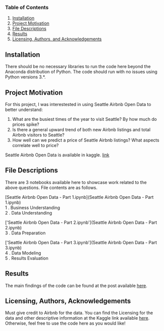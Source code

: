 ### Table of Contents

1. [Installation](#installation)
2. [Project Motivation](#motivation)
3. [File Descriptions](#files)
4. [Results](#results)
5. [Licensing, Authors, and Acknowledgements](#licensing)

## Installation <a name="installation"></a>

There should be no necessary libraries to run the code here beyond the Anaconda distribution of Python.  The code should run with no issues using Python versions 3.*.

## Project Motivation<a name="motivation"></a>

For this project, I was interestested in using Seattle Airbnb Open Data to better understand:

1. What are the busiest times of the year to visit Seattle? By how much do prices spike?
2. Is there a general upward trend of both new Airbnb listings and total Airbnb visitors to Seattle?
3. How well can we predict a price of Seattle Airbnb listings? What aspects correlate well to price?

Seattle Airbnb Open Data is available in kaggle. [link](https://www.kaggle.com/airbnb/seattle/home)

## File Descriptions <a name="files"></a>

There are 3 notebooks available here to showcase work related to the above questions. File contents are as follows. 

[Seattle Airbnb Open Data - Part 1.ipynb](Seattle Airbnb Open Data - Part 1.ipynb)<br>
    1 . Business Understanding<br>
    2 . Data Understanding<br>

['Seattle Airbnb Open Data - Part 2.ipynb'](Seattle Airbnb Open Data - Part 2.ipynb)<br>
    3 . Data Preparation<br>

['Seattle Airbnb Open Data - Part 3.ipynb'](Seattle Airbnb Open Data - Part 3.ipynb)<br>
    4 . Data Modeling<br>
    5 . Results Evaluation<br>
 
## Results<a name="results"></a>

The main findings of the code can be found at the post available [here](tbd).

## Licensing, Authors, Acknowledgements<a name="licensing"></a>

Must give credit to Airbnb for the data.  You can find the Licensing for the data and other descriptive information at the Kaggle link available [here](https://www.kaggle.com/airbnb/seattle/data).  Otherwise, feel free to use the code here as you would like! 


